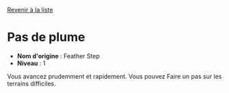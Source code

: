 [Revenir à la liste](..)

# Pas de plume

 * **Nom d'origine** : Feather Step
 * **Niveau** : 1


<p>Vous avancez prudemment et rapidement. Vous pouvez Faire un pas sur les terrains difficiles.</p>